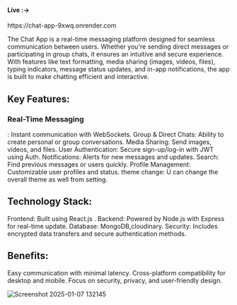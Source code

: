 <h4>Live :-></h4> https://chat-app-9xwq.onrender.com

The Chat App is a real-time messaging platform designed for seamless communication between users. Whether you're sending direct messages or participating in group chats, it ensures an intuitive and secure experience. With features like text formatting, media sharing (images, videos, files), typing indicators, message status updates, and in-app notifications, the app is built to make chatting efficient and interactive.

<h2>Key Features:</h2>

<h3>Real-Time Messaging</h3>: Instant communication with WebSockets.
Group & Direct Chats: Ability to create personal or group conversations.
Media Sharing: Send images, videos, and files.
User Authentication: Secure sign-up/log-in with JWT using Auth.
Notifications: Alerts for new messages and updates.
Search: Find previous messages or users quickly.
Profile Management: Customizable user profiles and status.
theme change: U can change the overall theme as well from setting.

<h2>Technology Stack:</h2>

Frontend: Built using React.js .
Backend: Powered by Node.js with Express for real-time update.
Database: MongoDB,cloudinary.
Security: Includes encrypted data transfers and secure authentication methods.

<h2>Benefits:</h2>

Easy communication with minimal latency.
Cross-platform compatibility for desktop and mobile.
Focus on security, privacy, and user-friendly design.



![Screenshot 2025-01-07 132145](https://github.com/user-attachments/assets/33f9ae54-a90f-42cd-8cf4-6ac960a9f778)

